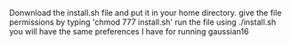 Donwnload the install.sh file and put it in your home directory.
give the file permissions by typing 'chmod 777 install.sh'
run the file using ./install.sh
you will have the same preferences I have for running gaussian16

